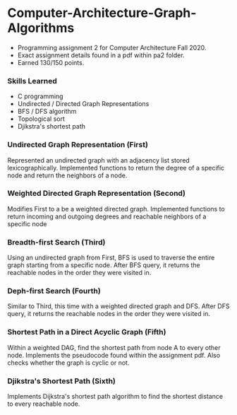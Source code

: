 # Computer-Architecture-Graph-Algorithms

- Programming assignment 2 for Computer Architecture Fall 2020.
- Exact assignment details found in a pdf within pa2 folder.
- Earned 130/150 points.

### Skills Learned
- C programming
- Undirected / Directed Graph Representations
- BFS / DFS algorithm
- Topological sort
- Djikstra's shortest path

### Undirected Graph Representation (First)
Represented an undirected graph with an adjacency list stored lexicographically.
Implemented functions to return the degree of a specific node and return the neighbors of a node.

### Weighted Directed Graph Representation (Second)
Modifies First to a be a weighted directed graph.
Implemented functions to return incoming and outgoing degrees and reachable neighbors of a specific node

### Breadth-first Search (Third)
Using an undirected graph from First, BFS is used to traverse the entire graph starting from a specific node.
After BFS query, it returns the reachable nodes in the order they were visited in.

### Deph-first Search (Fourth)
Similar to Third, this time with a weighted directed graph and DFS.
After DFS query, it returns the reachable nodes in the order they were visited in.

### Shortest Path in a Direct Acyclic Graph (Fifth)
Within a weighted DAG, find the shortest path from node A to every other node.
Implements the pseudocode found within the assignment pdf.
Also checks whether the graph is cyclic or not.

### Djikstra's Shortest Path (Sixth)
Implements Dijkstra's shortest path algorithm to find the shortest distance to every reachable node.

